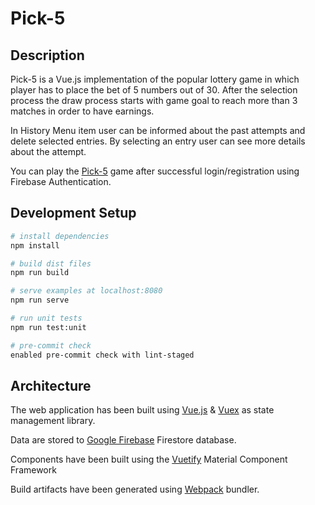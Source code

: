 # Pick-5

## Description

Pick-5 is a Vue.js implementation of the popular lottery game in which player has to place the bet of 5 numbers out of 30.
After the selection process the draw process starts with game goal to reach more than 3 matches in order to have earnings.

In History Menu item user can be informed about the past attempts and delete selected entries.
By selecting an entry user can see more details about the attempt.

You can play the [Pick-5](alexandros.botzis.github.io/pick-5/) game after successful login/registration using Firebase Authentication.

## Development Setup

```bash
# install dependencies
npm install

# build dist files
npm run build

# serve examples at localhost:8080
npm run serve

# run unit tests
npm run test:unit

# pre-commit check
enabled pre-commit check with lint-staged

```

## Architecture

The web application has been built using [Vue.js](https://github.com/vuejs/vue) & [Vuex](https://github.com/vuejs/vuex) as state management library.

Data are stored to [Google Firebase](https://firebase.google.com/) Firestore database.

Components have been built using the [Vuetify](https://github.com/vuetifyjs/vuetify) Material Component Framework

Build artifacts have been generated using [Webpack](https://github.com/webpack/webpack) bundler.
